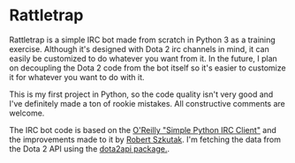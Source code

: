 # Rattletrap

Rattletrap is a simple IRC bot made from scratch in Python 3 as a training exercise. Although it's designed with Dota 2 irc channels in mind, it can easily be customized to do whatever you want from it. In the future, I plan on decoupling the Dota 2 code from the bot itself so it's easier to customize it for whatever you want to do with it.

This is my first project in Python, so the code quality isn't very good and I've definitely made a ton of rookie mistakes. All constructive comments are welcome.

The IRC bot code is based on the [O'Reilly "Simple Python IRC Client"](http://archive.oreilly.com/pub/h/1968) and the improvements made to it by [Robert Szkutak](https://gist.github.com/RobertSzkutak/1326452). I'm fetching the data from the Dota 2 API using the [dota2api package.](https://pypi.python.org/pypi/dota2api).


